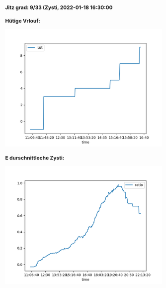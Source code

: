 ### Jitz grad: 9/33 (Zysti, 2022-01-18 16:30:00

### Hütige Vrlouf:
![Graph](Today.png)

### E durschnittleche Zysti:
![Graph](Zysti.png)